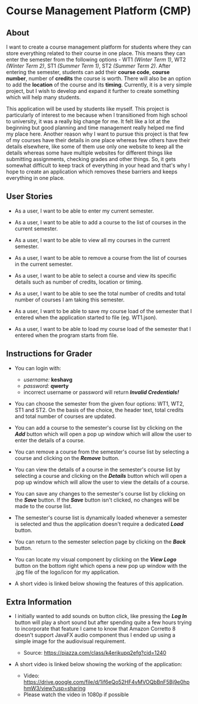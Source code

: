 # Course Management Platform (CMP)

About
-----------------------------------------------------

I want to create a course management platform for students where they can 
store everything related to their course in one place. This means they can 
enter the semester from the following options - WT1 _(Winter Term 1)_, 
WT2 _(Winter Term 2)_, ST1 _(Summer Term 1)_, ST2 _(Summer Term 2)_. After 
entering the semester, students can add their **course code**, **course number**, 
number of **credits** the course is worth. There will also be an option to add
the **location** of the course and its **timing**. Currently, it is a very
simple project, but I wish to develop and expand it further to create something 
which will help many students.

This application will be used by students like myself. This project is 
particularly of interest to me because when I transitioned from high school
to university, it was a really big change for me. It felt like a lot at the
beginning but good planning and time management really helped me find my 
place here. Another reason why I want to pursue this project is that few of 
my courses have their details in one place whereas few others have their 
details elsewhere, like some of them use only one website to keep all the 
details whereas some have multiple websites for different things like 
submitting assignments, checking grades and other things. So, it gets somewhat
difficult to keep track of everything in your head and that's why I hope to 
create an application which removes these barriers and keeps everything in one 
place.

User Stories
-----------------------------------------------------

- As a user, I want to be able to enter my current semester.

- As a user, I want to be able to add a course to the list of courses in
 the current semester.

- As a user, I want to be able to view all my courses in the current semester.

- As a user, I want to be able to remove a course from the list of courses in
 the current semester.

- As a user, I want to be able to select a course and view its specific 
 details such as number of credits, location or timing.
 
 - As a user, I want to be able to see the total number of credits and total
 number of courses I am taking this semester.
 
 - As a user, I want to be able to save my course load of the semester that I
 entered when the application started to file (eg. WT1.json).
 
 - As a user, I want to be able to load my course load of the semester that I
 entered when the program starts from file.

Instructions for Grader
-----------------------------------------------------

- You can login with: 
    - _username:_ **keshavg**
    - _password:_ **qwerty**
    - incorrect username or password will return _**Invalid Credentials!**_


- You can choose the semester from the given four options: WT1, WT2, ST1 and ST2.
  On the basis of the choice, the header text, total credits and total number of
  courses are updated.
    
- You can add a course to the semester's course list by clicking on the
  _**Add**_ button which will open a pop up window which will allow the user
  to enter the details of a course.

- You can remove a course from the semester's course list by selecting a
  course and clicking on the _**Remove**_ button.

- You can view the details of a course in the semester's course list by
  selecting a course and clicking on the _**Details**_ button which will
  open a pop up window which will allow the user to view the details of a
  course.
  
- You can save any changes to the semester's course list by clicking on the
  _**Save**_ button. If the _**Save**_ button isn't clicked, no changes will
  be made to the course list.
  
- The semester's course list is dynamically loaded whenever a semester is
  selected and thus the application doesn't require a dedicated _**Load**_ button.
  
- You can return to the semester selection page by clicking on the _**Back**_
  button.
   
- You can locate my visual component by clicking on the _**View Logo**_ button on the
  bottom right which opens a new pop up window with the .jpg file of the logo/icon
  for my application.
  
- A short video is linked below showing the features of this application.  
  
Extra Information
-----------------------------------------------------
- I initially wanted to add sounds on button click, like pressing the
 _**Log In**_ button will play a short sound but after spending quite a few hours
 trying to incorporate that feature I came to know that Amazon Corretto 8
 doesn't support JavaFX audio component thus I ended up using a simple
 image for the audiovisual requirement.
    - Source: https://piazza.com/class/k4erikupq2efg?cid=1240
    
- A short video is linked below showing the working of the application:
    - Video: https://drive.google.com/file/d/1if6eQo52HF4vMVOQbBnF5Bj9e0hphmW3/view?usp=sharing
    - Please watch the video in 1080p if possible
